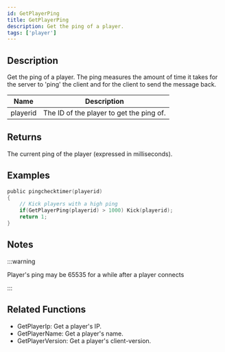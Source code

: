 ```yaml
---
id: GetPlayerPing
title: GetPlayerPing
description: Get the ping of a player.
tags: ['player']
---
```


<TagLinks />

## Description

Get the ping of a player. The ping measures the amount of time it takes for the server to 'ping' the client and for the client to send the message back.


| Name | Description |
|------|-------------|
|playerid | The ID of the player to get the ping of.|


## Returns

The current ping of the player (expressed in milliseconds).


## Examples


```c
public pingchecktimer(playerid)
{
    // Kick players with a high ping
    if(GetPlayerPing(playerid) > 1000) Kick(playerid);
    return 1;
}
```


## Notes

:::warning

Player's ping may be 65535 for a while after a player connects

:::


## Related Functions


-  GetPlayerIp: Get a player's IP.
-  GetPlayerName: Get a player's name.
-  GetPlayerVersion: Get a player's client-version.